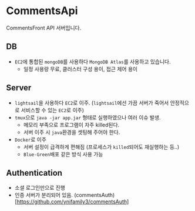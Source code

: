 # CommentsApi
CommentsFront API 서버입니다.

## DB
- `EC2`에 통합된 `mongoDB`를 사용하다 `MongoDB Atlas`를 사용하고 있습니다.
  -  일정 사용량 무료, 클러스터 구성 용이, 접근 제어 용이

## Server
- `lightsail`을 사용하다 `EC2`로 이주. (`lightsail`에선 가끔 서버가 죽어서 안정적으로 서비스할 수 있는 `EC2`로 이주)
- `tmux`으로 `java -jar app.jar` 형태로 실행하였으나 여러 이슈 발생.
  - 메모리 부족으로 프로그램이 자주 killed된다.
  - 서버 이주 시 `java`환경을 셋팅해 주어야 한다.
- `Docker`로 이주
  - 서버 설정이 급격하게 편해짐 (프로세스가 `killed`되어도 재실행하는 등..)
  - `Blue-Green`배포 같은 방식 사용 가능

## Authentication
- 소셜 로그인만으로 진행
- 인증 서버가 분리되어 있음. (commentsAuth)[https://github.com/ynifamily3/commentsAuth]

